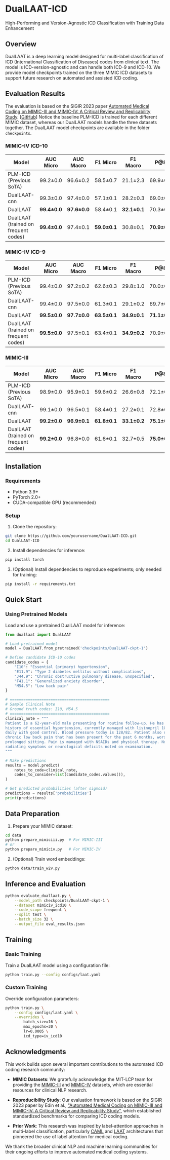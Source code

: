 # DualLAAT-ICD

High-Performing and Version-Agnostic ICD Classification with Training Data Enhancement


## Overview

DualLAAT is a deep learning model designed for multi-label classification of ICD (International Classification of Diseases) codes from clinical text. The model is ICD-version-agnostic and can handle both ICD-9 and ICD-10. We provide model checkpoints trained on the three MIMIC ICD datasets to support future research on automated and assisted ICD coding.

<!-- ### Key Features

- **Dual attention mechanism** for both clinical notes and ICD code descriptions
- **Flexible encoder architecture** supporting both RNN (LSTM/GRU) and CNN encoders
- **Multi-head attention** for capturing complex text-code relationships
- **Support for multiple datasets**: MIMIC-III (ICD-9) and MIMIC-IV (ICD-9/ICD-10)
- **Pretrained model checkpoints** for quick deployment -->


## Evaluation Results

The evaluation is based on the SIGIR 2023 paper [Automated Medical Coding on MIMIC-III and MIMIC-IV: A Critical Review and Replicability Study](https://dl.acm.org/doi/10.1145/3539618.3591918). [[GitHub](https://github.com/JoakimEdin/medical-coding-reproducibility/tree/main)] Notice the baseline PLM-ICD is trained for each different MIMIC dataset, whereas our DualLAAT models handle the three datasets together. The DualLAAT model checkpoints are available in the folder `checkpoints`. 

### MIMIC-IV ICD-10

| Model | AUC Micro | AUC Macro | F1 Micro | F1 Macro | P@8 | P@15 | P@R | MAP |
|---|---|---|---|---|---|---|---|---|
| PLM-ICD (Previous SoTA) | 99.2±0.0 | 96.6±0.2 | 58.5±0.7 | 21.1±2.3 | 69.9±0.6 | 55.0±0.6 | 57.9±0.8 | 61.9±0.9 |
| DualLAAT-cnn | 99.3±0.0 | 97.4±0.0 | 57.1±0.1 | 28.2±0.3 | 69.0±0.1 | 54.1±0.0 | 57.1±0.0 | 61.2±0.0 |
| DualLAAT | **99.4±0.0** | **97.6±0.0** | 58.4±0.1 | **32.1±0.1** | 70.3±0.0 | 55.3±0.0 | 58.5±0.1 | 62.9±0.0 |
| DualLAAT (trained on frequent codes) | **99.4±0.0** | 97.4±0.1 | **59.0±0.1** | 30.8±0.1 | **70.9±0.1** | **55.7±0.1** | **59.0±0.1** | **63.5±0.1** |


### MIMIC-IV ICD-9

| Model | AUC Micro | AUC Macro | F1 Micro | F1 Macro | P@8 | P@15 | P@R | MAP |
|---|---|---|---|---|---|---|---|---|
| PLM-ICD (Previous SoTA) | 99.4±0.0 | 97.2±0.2 | 62.6±0.3 | 29.8±1.0 | 70.0±0.2 | 53.5±0.2 | 62.7±0.3 | 68.0±0.3  |
| DualLAAT-cnn | 99.4±0.0 | 97.5±0.0 | 61.3±0.1 | 29.1±0.2 | 69.7±0.0 | 53.2±0.0 | 62.3±0.0 | 67.6±0.0 |
| DualLAAT | **99.5±0.0** | **97.7±0.0** | **63.5±0.1** | **34.9±0.1** | **71.1±0.1** | **54.4±0.0** | **63.9±0.0** | **69.5±0.0** |
| DualLAAT (trained on frequent codes) | **99.5±0.0** | 97.5±0.1 | 63.4±0.1 | **34.9±0.2** | 70.9±0.1 | 54.3±0.0 | 63.7±0.1 | 69.2±0.1 |


### MIMIC-III

| Model | AUC Micro | AUC Macro | F1 Micro | F1 Macro | P@8 | P@15 | P@R | MAP |
|---|---|---|---|---|---|---|---|---|
| PLM-ICD (Previous SoTA) | 98.9±0.0 | 95.9±0.1 | 59.6±0.2 | 26.6±0.8 | 72.1±0.2 | 56.5±0.1 | 60.1±0.1 | 64.6±0.2  |
| DualLAAT-cnn | 99.1±0.0 | 96.5±0.1 | 58.4±0.1 | 27.2±0.1 | 72.8±0.0 | 57.0±0.0 | 60.7±0.1 | 65.5±0.1 |
| DualLAAT | **99.2±0.0** | **96.9±0.1** | **61.8±0.1** | **33.1±0.2** | **75.1±0.1** | **58.9±0.1** | 62.9±0.1 | **68.2±0.1** |
| DualLAAT (trained on frequent codes) | **99.2±0.0** | 96.8±0.0 | 61.6±0.1 | 32.7±0.5 | **75.0±0.1** | **58.9±0.1** | **63.0±0.0** | **68.2±0.1** |


## Installation

### Requirements

- Python 3.9+
- PyTorch 2.0+
- CUDA-compatible GPU (recommended)

### Setup

1. Clone the repository:
```bash
git clone https://github.com/yourusername/DualLAAT-ICD.git
cd DualLAAT-ICD
```

2. Install dependencies for inference:
```bash
pip install torch
```

3. (Optional) Install dependencies to reproduce experiments; only needed for training:
```bash
pip install -r requirements.txt
```

## Quick Start

### Using Pretrained Models

Load and use a pretrained DualLAAT model for inference:

```python
from duallaat import DualLAAT

# Load pretrained model
model = DualLAAT.from_pretrained('checkpoints/DualLAAT-ckpt-1')

# Define candidate ICD-10 codes
candidate_codes = {
    "I10": "Essential (primary) hypertension",
    "E11.9": "Type 2 diabetes mellitus without complications",
    "J44.9": "Chronic obstructive pulmonary disease, unspecified",
    "F41.1": "Generalized anxiety disorder",
    "M54.5": "Low back pain"
}

# ============================================
# Sample Clinical Note
# Ground truth codes: I10, M54.5
# ============================================
clinical_note = """
Patient is a 62-year-old male presenting for routine follow-up. He has a 
history of essential hypertension, currently managed with lisinopril 10mg 
daily with good control. Blood pressure today is 128/82. Patient also reports 
chronic low back pain that has been present for the past 6 months, worse with 
prolonged sitting. Pain is managed with NSAIDs and physical therapy. No 
radiating symptoms or neurological deficits noted on examination.
"""

# Make predictions
results = model.predict(
    notes_to_code=clinical_note,
    codes_to_consider=list(candidate_codes.values()),
)

# Get predicted probabilities (after sigmoid)
predictions = results['probabilities']
print(predictions)
```

## Data Preparation

1. Prepare your MIMIC dataset:
```bash
cd data
python prepare_mimiciii.py  # For MIMIC-III
# or
python prepare_mimiciv.py   # For MIMIC-IV
```

2. (Optional) Train word embeddings:
```bash
python data/train_w2v.py
```

## Inference and Evaluation

```bash
python evaluate_duallaat.py \
    --model_path checkpoints/DualLAAT-ckpt-1 \
    --dataset mimiciv_icd10 \
    --code_scope frequent \
    --split test \
    --batch_size 32 \
    --output_file eval_results.json
```

## Training

### Basic Training

Train a DualLAAT model using a configuration file:

```bash
python train.py --config configs/laat.yaml
```

### Custom Training

Override configuration parameters:

```bash
python train.py \
    --config configs/laat.yaml \
    --overrides \
        batch_size=16 \
        max_epochs=30 \
        lr=0.0005 \
        icd_type=iv_icd10
```

<!-- ### Key Configuration Options

- `icd_type`: Dataset variant (`iv_icd10`, `iv_icd9`, `iii_icd9`)
- `icd_target_frequency`: Code scope (`frequent`, `full`)
- `encoder_type`: Encoder architecture (`rnn`, `cnn`)
- `rnn_type`: RNN variant (`lstm`, `gru`)
- `max_input_length`: Maximum sequence length (default: 4000)
- `batch_size`: Training batch size
- `lr`: Learning rate
- `dropout`: Dropout rate
 -->

<!-- ## Citation

If you use this code in your research, please cite:

```bibtex
@article{duallaat2024,
  title={DualLAAT: Dual Label-Aware Attention for Automated ICD Coding},
  author={Your Name},
  journal={arXiv preprint},
  year={2024}
}
``` -->

## Acknowledgments

This work builds upon several important contributions to the automated ICD coding research community:

- **MIMIC Datasets**: We gratefully acknowledge the MIT-LCP team for providing the [MIMIC-III](https://physionet.org/content/mimiciii/) and [MIMIC-IV](https://physionet.org/content/mimiciv/) datasets, which are essential resources for clinical NLP research.

- **Reproducibility Study**: Our evaluation framework is based on the SIGIR 2023 paper by Edin et al., ["Automated Medical Coding on MIMIC-III and MIMIC-IV: A Critical Review and Replicability Study"](https://dl.acm.org/doi/10.1145/3539618.3591918), which established standardized benchmarks for comparing ICD coding models.

- **Prior Work**: This research was inspired by label-attention approaches in multi-label classification, particularly [CAML](https://aclanthology.org/N18-1100/) and [LAAT](https://www.ijcai.org/proceedings/2020/461) architectures that pioneered the use of label attention for medical coding.


We thank the broader clinical NLP and machine learning communities for their ongoing efforts to improve automated medical coding systems.